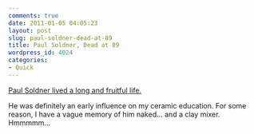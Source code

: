 ```yaml
---
comments: true
date: 2011-01-05 04:05:23
layout: post
slug: paul-soldner-dead-at-89
title: Paul Soldner, Dead at 89
wordpress_id: 4024
categories:
- Quick
---
```


[Paul Soldner lived a long and fruitful life.](http://www.latimes.com/news/obituaries/la-me-paul-soldner-20110104,0,42646.story)

He was definitely an early influence on my ceramic education. For some reason, I have a vague memory of him naked... and a clay mixer. Hmmmmm...

